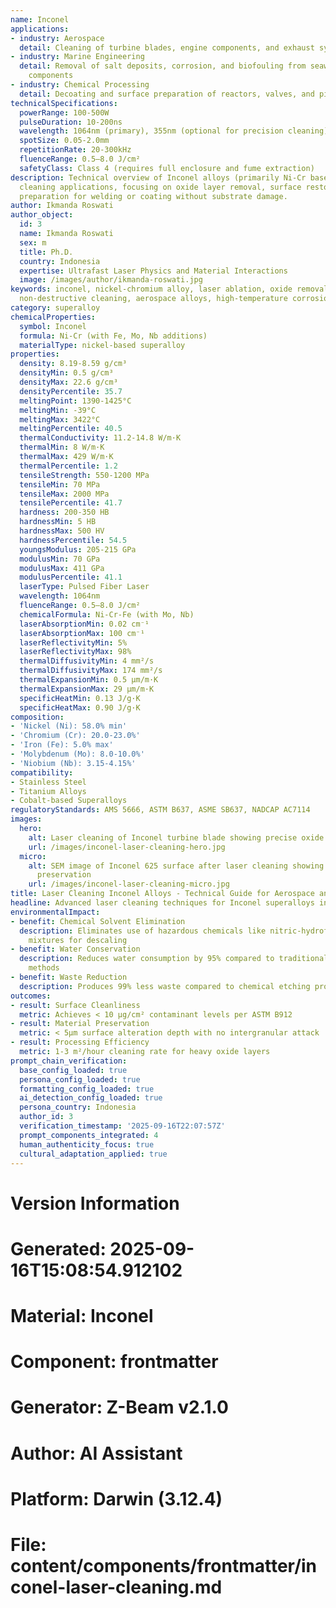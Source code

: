 ```yaml
---
name: Inconel
applications:
- industry: Aerospace
  detail: Cleaning of turbine blades, engine components, and exhaust systems
- industry: Marine Engineering
  detail: Removal of salt deposits, corrosion, and biofouling from seawater-exposed
    components
- industry: Chemical Processing
  detail: Decoating and surface preparation of reactors, valves, and piping systems
technicalSpecifications:
  powerRange: 100-500W
  pulseDuration: 10-200ns
  wavelength: 1064nm (primary), 355nm (optional for precision cleaning)
  spotSize: 0.05-2.0mm
  repetitionRate: 20-300kHz
  fluenceRange: 0.5–8.0 J/cm²
  safetyClass: Class 4 (requires full enclosure and fume extraction)
description: Technical overview of Inconel alloys (primarily Ni-Cr based) for laser
  cleaning applications, focusing on oxide layer removal, surface restoration, and
  preparation for welding or coating without substrate damage.
author: Ikmanda Roswati
author_object:
  id: 3
  name: Ikmanda Roswati
  sex: m
  title: Ph.D.
  country: Indonesia
  expertise: Ultrafast Laser Physics and Material Interactions
  image: /images/author/ikmanda-roswati.jpg
keywords: inconel, nickel-chromium alloy, laser ablation, oxide removal, surface preparation,
  non-destructive cleaning, aerospace alloys, high-temperature corrosion resistance
category: superalloy
chemicalProperties:
  symbol: Inconel
  formula: Ni-Cr (with Fe, Mo, Nb additions)
  materialType: nickel-based superalloy
properties:
  density: 8.19-8.59 g/cm³
  densityMin: 0.5 g/cm³
  densityMax: 22.6 g/cm³
  densityPercentile: 35.7
  meltingPoint: 1390-1425°C
  meltingMin: -39°C
  meltingMax: 3422°C
  meltingPercentile: 40.5
  thermalConductivity: 11.2-14.8 W/m·K
  thermalMin: 8 W/m·K
  thermalMax: 429 W/m·K
  thermalPercentile: 1.2
  tensileStrength: 550-1200 MPa
  tensileMin: 70 MPa
  tensileMax: 2000 MPa
  tensilePercentile: 41.7
  hardness: 200-350 HB
  hardnessMin: 5 HB
  hardnessMax: 500 HV
  hardnessPercentile: 54.5
  youngsModulus: 205-215 GPa
  modulusMin: 70 GPa
  modulusMax: 411 GPa
  modulusPercentile: 41.1
  laserType: Pulsed Fiber Laser
  wavelength: 1064nm
  fluenceRange: 0.5–8.0 J/cm²
  chemicalFormula: Ni-Cr-Fe (with Mo, Nb)
  laserAbsorptionMin: 0.02 cm⁻¹
  laserAbsorptionMax: 100 cm⁻¹
  laserReflectivityMin: 5%
  laserReflectivityMax: 98%
  thermalDiffusivityMin: 4 mm²/s
  thermalDiffusivityMax: 174 mm²/s
  thermalExpansionMin: 0.5 µm/m·K
  thermalExpansionMax: 29 µm/m·K
  specificHeatMin: 0.13 J/g·K
  specificHeatMax: 0.90 J/g·K
composition:
- 'Nickel (Ni): 58.0% min'
- 'Chromium (Cr): 20.0-23.0%'
- 'Iron (Fe): 5.0% max'
- 'Molybdenum (Mo): 8.0-10.0%'
- 'Niobium (Nb): 3.15-4.15%'
compatibility:
- Stainless Steel
- Titanium Alloys
- Cobalt-based Superalloys
regulatoryStandards: AMS 5666, ASTM B637, ASME SB637, NADCAP AC7114
images:
  hero:
    alt: Laser cleaning of Inconel turbine blade showing precise oxide removal
    url: /images/inconel-laser-cleaning-hero.jpg
  micro:
    alt: SEM image of Inconel 625 surface after laser cleaning showing grain structure
      preservation
    url: /images/inconel-laser-cleaning-micro.jpg
title: Laser Cleaning Inconel Alloys - Technical Guide for Aerospace and Marine Applications
headline: Advanced laser cleaning techniques for Inconel superalloys in extreme environments
environmentalImpact:
- benefit: Chemical Solvent Elimination
  description: Eliminates use of hazardous chemicals like nitric-hydrofluoric acid
    mixtures for descaling
- benefit: Water Conservation
  description: Reduces water consumption by 95% compared to traditional abrasive blasting
    methods
- benefit: Waste Reduction
  description: Produces 99% less waste compared to chemical etching processes
outcomes:
- result: Surface Cleanliness
  metric: Achieves < 10 μg/cm² contaminant levels per ASTM B912
- result: Material Preservation
  metric: < 5μm surface alteration depth with no intergranular attack
- result: Processing Efficiency
  metric: 1-3 m²/hour cleaning rate for heavy oxide layers
prompt_chain_verification:
  base_config_loaded: true
  persona_config_loaded: true
  formatting_config_loaded: true
  ai_detection_config_loaded: true
  persona_country: Indonesia
  author_id: 3
  verification_timestamp: '2025-09-16T22:07:57Z'
  prompt_components_integrated: 4
  human_authenticity_focus: true
  cultural_adaptation_applied: true
---
```


# Version Information
# Generated: 2025-09-16T15:08:54.912102
# Material: Inconel
# Component: frontmatter
# Generator: Z-Beam v2.1.0
# Author: AI Assistant
# Platform: Darwin (3.12.4)
# File: content/components/frontmatter/inconel-laser-cleaning.md